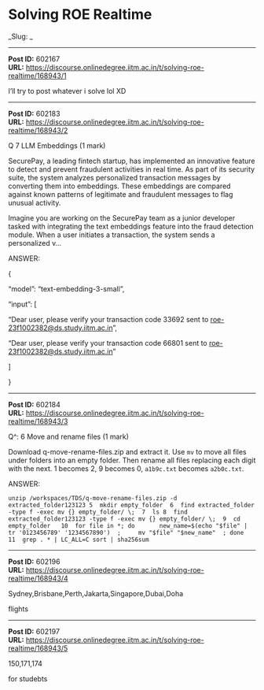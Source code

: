 # Solving ROE Realtime
_Slug: _

---
**Post ID:** 602167  
**URL:** https://discourse.onlinedegree.iitm.ac.in/t/solving-roe-realtime/168943/1  

I’ll try to post whatever i solve lol XD

---
**Post ID:** 602183  
**URL:** https://discourse.onlinedegree.iitm.ac.in/t/solving-roe-realtime/168943/2  

Q 7 LLM Embeddings (1 mark)


SecurePay, a leading fintech startup, has implemented an innovative feature to detect and prevent fraudulent activities in real time. As part of its security suite, the system analyzes personalized transaction messages by converting them into embeddings. These embeddings are compared against known patterns of legitimate and fraudulent messages to flag unusual activity.


Imagine you are working on the SecurePay team as a junior developer tasked with integrating the text embeddings feature into the fraud detection module. When a user initiates a transaction, the system sends a personalized v…


ANSWER:


{


“model”: “text-embedding-3-small”,


“input”: [


“Dear user, please verify your transaction code 33692 sent to roe-23f1002382@ds.study.iitm.ac.in”,


“Dear user, please verify your transaction code 66801 sent to roe-23f1002382@ds.study.iitm.ac.in”


]


}

---
**Post ID:** 602184  
**URL:** https://discourse.onlinedegree.iitm.ac.in/t/solving-roe-realtime/168943/3  

Q^: 6 Move and rename files (1 mark)


Download q-move-rename-files.zip and extract it. Use `mv` to move all files under folders into an empty folder. Then rename all files replacing each digit with the next. 1 becomes 2, 9 becomes 0, `a1b9c.txt` becomes `a2b0c.txt`.


ANSWER:


`unzip /workspaces/TDS/q-move-rename-files.zip -d extracted_folder123123
    5  mkdir empty_folder 
    6  find extracted_folder -type f -exec mv {} empty_folder/ \; 
    7  ls
    8  find extracted_folder123123 -type f -exec mv {} empty_folder/ \; 
    9  cd empty_folder  
   10  for file in *; do       new_name=$(echo "$file" | tr '0123456789' '1234567890')  ;     mv "$file" "$new_name"  ; done  
   11  grep . * | LC_ALL=C sort | sha256sum`

---
**Post ID:** 602196  
**URL:** https://discourse.onlinedegree.iitm.ac.in/t/solving-roe-realtime/168943/4  

Sydney,Brisbane,Perth,Jakarta,Singapore,Dubai,Doha


flights

---
**Post ID:** 602197  
**URL:** https://discourse.onlinedegree.iitm.ac.in/t/solving-roe-realtime/168943/5  

150,171,174


for studebts

